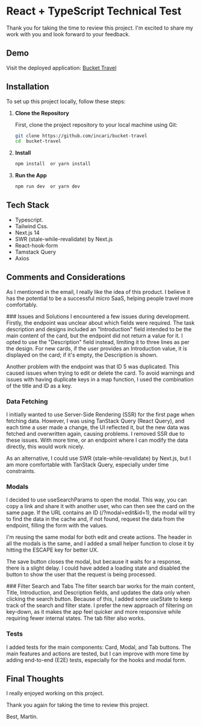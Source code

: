 # React + TypeScript Technical Test

Thank you for taking the time to review this project. I'm excited to share my work with you and look forward to your feedback.

## Demo

Visit the deployed application: [Bucket Travel](https://bucket-travel.vercel.app/)

## Installation

To set up this project locally, follow these steps:

1. **Clone the Repository**

   First, clone the project repository to your local machine using Git:

   ```bash
   git clone https://github.com/incari/bucket-travel
   cd  bucket-travel

   ```

2. **Install**

   ```bash
   npm install  or yarn install

   ```

3. **Run the App**

   ```bash
   npm run dev  or yarn dev
   
   ```


## Tech Stack

- Typescript.
- Tailwind Css.
- Next.js 14
- SWR (stale-while-revalidate) by Next.js
- React-hook-form
- Tamstack Query
- Axios

## Comments and Considerations  


As I mentioned in the email, I really like the idea of this product. I believe it has the potential to be a successful micro SaaS, helping people travel more comfortably.

### Issues and Solutions
I encountered a few issues during development. Firstly, the endpoint was unclear about which fields were required. The task description and designs included an "Introduction" field intended to be the main content of the card, but the endpoint did not return a value for it. I opted to use the "Description" field instead, limiting it to three lines as per the design. For new cards, if the user provides an Introduction value, it is displayed on the card; if it's empty, the Description is shown.

Another problem with the endpoint was that ID 5 was duplicated. This caused issues when trying to edit or delete the card. To avoid warnings and issues with having duplicate keys in a map function, I used the combination of the title and ID as a key.

### Data Fetching
I initially wanted to use Server-Side Rendering (SSR) for the first page when fetching data. However, I was using TanStack Query (React Query), and each time a user made a change, the UI reflected it, but the new data was fetched and overwritten again, causing problems. I removed SSR due to these issues. With more time, or an endpoint where I can modify the data directly, this would work nicely.

As an alternative, I could use SWR (stale-while-revalidate) by Next.js, but I am more comfortable with TanStack Query, especially under time constraints.

### Modals
I decided to use useSearchParams to open the modal. This way, you can copy a link and share it with another user, who can then see the card on the same page. If the URL contains an ID (/?modal=edit&id=1), the modal will try to find the data in the cache and, if not found, request the data from the endpoint, filling the form with the values.

I'm reusing the same modal for both edit and create actions. The header in all the modals is the same, and I added a small helper function to close it by hitting the ESCAPE key for better UX.

The save button closes the modal, but because it waits for a response, there is a slight delay. I could have added a loading state and disabled the button to show the user that the request is being processed.

### Filter Search and Tabs
The filter search bar works for the main content, Title, Introduction, and Description fields, and updates the data only when clicking the search button. Because of this, I added some useState to keep track of the search and filter state. I prefer the new approach of filtering on key-down, as it makes the app feel quicker and more responsive while requiring fewer internal states. The tab filter also works.

### Tests
I added tests for the main components: Card, Modal, and Tab buttons. The main features and actions are tested, but I can improve with more time by adding end-to-end (E2E) tests, especially for the hooks and modal form.



## Final Thoughts
I really enjoyed working on this project.

Thank you again for taking the time to review this project. 

Best, Martín.












